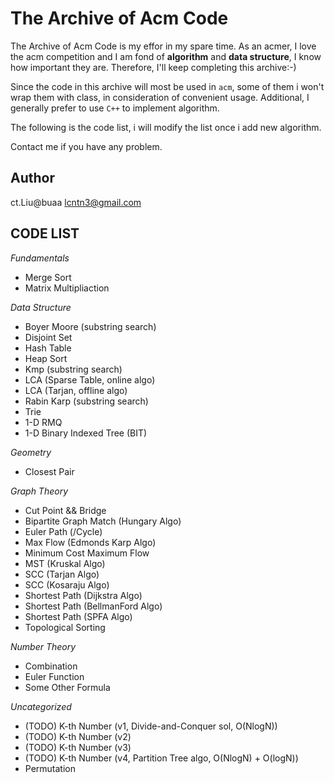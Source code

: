 The Archive of Acm Code
===
The Archive of Acm Code is my effor in my spare time. As an acmer, I love the acm competition and I am fond of  **algorithm** and **data structure**, I know how important they are. Therefore, I'll keep completing this archive:-)  

Since the code in this archive will most be used in `acm`, some of them i won't wrap them with class, in consideration of convenient usage. Additional, I generally prefer to use `C++` to implement algorithm.

The following is the code list, i will modify the list once i add new algorithm.  

Contact me if you have any problem.

Author
---
ct.Liu@buaa <lcntn3@gmail.com>

CODE LIST
---
*Fundamentals*

- Merge Sort
- Matrix Multipliaction

*Data Structure*  

- Boyer Moore (substring search)
- Disjoint Set
- Hash Table
- Heap Sort  
- Kmp (substring search)
- LCA (Sparse Table, online algo)
- LCA (Tarjan, offline algo)
- Rabin Karp (substring search)
- Trie  
- 1-D RMQ
- 1-D Binary Indexed Tree (BIT)

*Geometry*  

- Closest Pair

*Graph Theory*  

- Cut Point && Bridge
- Bipartite Graph Match (Hungary Algo)
- Euler Path (/Cycle)
- Max Flow (Edmonds Karp Algo)
- Minimum Cost Maximum Flow
- MST (Kruskal Algo)
- SCC (Tarjan Algo)
- SCC (Kosaraju Algo)
- Shortest Path (Dijkstra Algo)
- Shortest Path (BellmanFord Algo)
- Shortest Path (SPFA Algo)
- Topological Sorting

*Number Theory*

- Combination
- Euler Function
- Some Other Formula

*Uncategorized*

- (TODO) K-th Number (v1, Divide-and-Conquer sol, O(NlogN))
- (TODO) K-th Number (v2)
- (TODO) K-th Number (v3)
- (TODO) K-th Number (v4, Partition Tree algo, O(NlogN) + O(logN))
- Permutation
